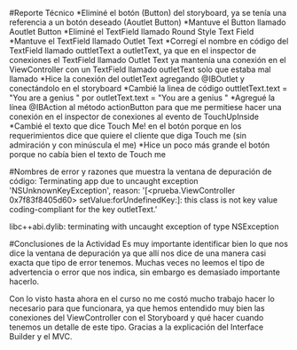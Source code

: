 #Reporte Técnico
*Eliminé el botón (Button) del storyboard, ya se tenía una referencia a un botón deseado (Aoutlet Button)
*Mantuve el Button llamado Aoutlet Button
*Eliminé el TextField llamado Round Style Text Field
*Mantuve el TextField llamado Outlet Text
*Corregí el nombre en código del TextField llamado outtletText a outletText, ya que en el inspector de conexiones el TextField llamado Outlet Text ya mantenía una conexión en el ViewController con un TextField llamado outletText solo que estaba mal llamado
*Hice la conexión del outletText agregando @IBOutlet y conectándolo en el storyboard
*Cambié la linea de código outtletText.text = "You are a genius " por outletText.text = "You are a genius "
*Agregué la línea @IBAction al método actionButton para que me permitiese hacer una conexión en el inspector de conexiones al evento de TouchUpInside
*Cambié el texto que dice Touch Me! en el botón porque en los requerimientos dice que quiere el cliente que diga Touch me (sin admiración y con minúscula el me)
*Hice un poco más grande el botón porque no cabía bien el texto de Touch me

#Nombres de error y razones que muestra la ventana de depuración de código:
Terminating app due to uncaught exception 'NSUnknownKeyException', reason: '[<prueba.ViewController 0x7f83f8405d60> setValue:forUndefinedKey:]: this class is not key value coding-compliant for the key outletText.'

libc++abi.dylib: terminating with uncaught exception of type NSException

#Conclusiones de la Actividad
Es muy importante identificar bien lo que nos dice la ventana de depuración ya que allí nos dice de una manera casi exacta que tipo de error tenemos. Muchas veces no leemos el tipo de advertencia o error que nos indica, sin embargo es demasiado importante hacerlo.

Con lo visto hasta ahora en el curso no me costó mucho trabajo hacer lo necesario para que funcionara, ya que hemos entendido muy bien las conexiones del ViewController con el Storyboard y qué hacer cuando tenemos un detalle de este tipo. Gracias a la explicación del Interface Builder y el MVC.